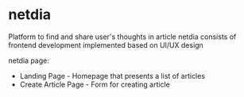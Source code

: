 # netdia
Platform to find and share user's thoughts in article 
netdia consists of frontend development implemented based on UI/UX design

netdia page:

* Landing Page - Homepage that presents a list of articles
* Create Article Page - Form for creating article
